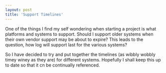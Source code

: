 ```yaml
---
layout: post
title: 'Support Timelines'
---
```


One of the things I find my self wondering when starting a project is what platforms and systems to support. Should I support older systems when their own vendor support may be about to expire? This leads to the question, how log will support last for the various systems?

So I have decided to try and put together the timelines (as wibbly wobbly timey winey as they are) for different systems. Hopefully I shall keep this up to date so that it cn be continually referenced.

<canvas id="canvasTimelines" width="100" height="100"></canvas>

<script>
$(document).ready(function() {
  var barHeight = 50;
  var c=document.getElementById("canvasTimelines");
  
  var width = window.innerWidth;
  var height = window.innerHeight - barHeight;

  c.width = width * window.devicePixelRatio;
  c.height = height * window.devicePixelRatio;
  
  c.style.width  = width + 'px';
  c.style.height = height + 'px';


  
  var jqxhr = $.getJSON( "/assets/support_timelines.json", function( data ) {
    
    for(var i = 0; i < data.length; i++)
    {
      if(data[i].type == "OS")
      {
      
      }
    }
  })
  
  

});
  
</script>
